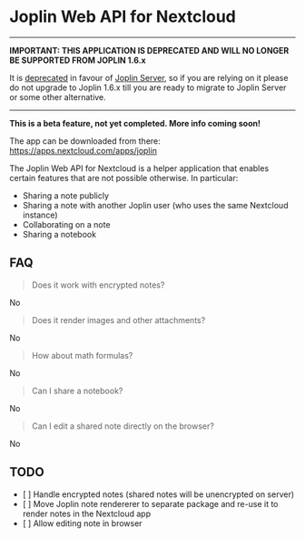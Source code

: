 # Joplin Web API for Nextcloud

* * *

**IMPORTANT: THIS APPLICATION IS DEPRECATED AND WILL NO LONGER BE SUPPORTED FROM JOPLIN 1.6.x**

It is [deprecated](https://discourse.joplinapp.org/t/joplin-web-api-for-nextcloud/4491/72?u=laurent) in favour of [Joplin Server](https://discourse.joplinapp.org/t/joplin-server-pre-release-is-now-available/13605), so if you are relying on it please do not upgrade to Joplin 1.6.x till you are ready to migrate to Joplin Server or some other alternative.

* * *

**This is a beta feature, not yet completed. More info coming soon!**

The app can be downloaded from there: https://apps.nextcloud.com/apps/joplin

The Joplin Web API for Nextcloud is a helper application that enables certain features that are not possible otherwise. In particular:

- Sharing a note publicly
- Sharing a note with another Joplin user (who uses the same Nextcloud instance)
- Collaborating on a note
- Sharing a notebook

## FAQ

> Does it work with encrypted notes?

No

> Does it render images and other attachments?

No

> How about math formulas?

No

> Can I share a notebook?

No

> Can I edit a shared note directly on the browser?

No

## TODO

- [ ] Handle encrypted notes (shared notes will be unencrypted on server)
- [ ] Move Joplin note rendererer to separate package and re-use it to render notes in the Nextcloud app
- [ ] Allow editing note in browser
